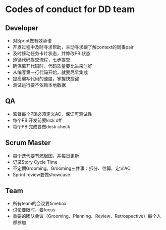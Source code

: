 Codes of conduct for DD team
===================


Developer
---------
* 对Sprint做有效承诺
* 开发过程中及时寻求帮助，主动寻求跟了解context的同事pair
* 及时移动任务卡片状态，并修改PBI状态
* 遵循代码提交流程，七步提交
* 确保离开代码时，代码质量要比进来时好
* 从编写第一行代码开始，就要尽早集成
* 提高编写代码的速度，掌握快捷键
* 测试运行要不依赖本地数据
 

QA
---
* 监督每个PBI必须定义AC，保证可测试性
* 每个PBI开发前要kick off
* 每个PBI完成要做desk check


Scrum Master
------------
* 每个迭代要有燃起图，并每日更新
* 记录Story Cycle Time
* 不定期Grooming。Grooming三件事：拆分、估算、定义AC
* Sprint review要做showcase


Team
-----
* 所有team的会议要timebox
* 讨论要限时，要focus
* 重要的团队会议（Grooming、Planning、Review、Retrospective）每个人都参加

